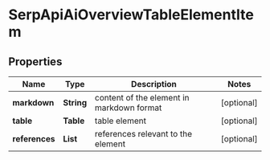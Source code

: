 # SerpApiAiOverviewTableElementItem


## Properties

| Name | Type | Description | Notes |
|------------ | ------------- | ------------- | -------------|
**markdown** | **String** | content of the element in markdown format |[optional]|
**table** | **Table** | table element |[optional]|
**references** | **List<AiModeAiOverviewReferenceInfo>** | references relevant to the element |[optional]|